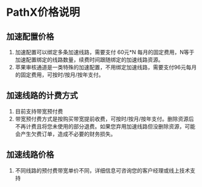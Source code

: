 # PathX价格说明

## 加速配置价格
1. 加速配置可以绑定多条加速线路，需要支付 60元*N 每月的固定费用，N等于加速配置绑定的线路数量，续费时间跟随绑定的加速线路资源。
2. 苹果审核通道是一类特殊的加速配置，不用绑定加速线路，需要支付96元每月的固定费用，可按时/按月/按年支付。

## 加速线路的计费方式
1. 目前支持带宽预付费
2. 带宽预付费方式是按购买带宽提前收费，可按时/按月/按年支付。删除资源后不再计费且将您未使用的部分退费。如果您弃用加速线路但没删除资源，可能会产生欠费订单，造成不必要的财务损失。

## 加速线路价格
1. 不同线路的预付费带宽单价不同，详细信息可咨询您的客户经理或线上技术支持

